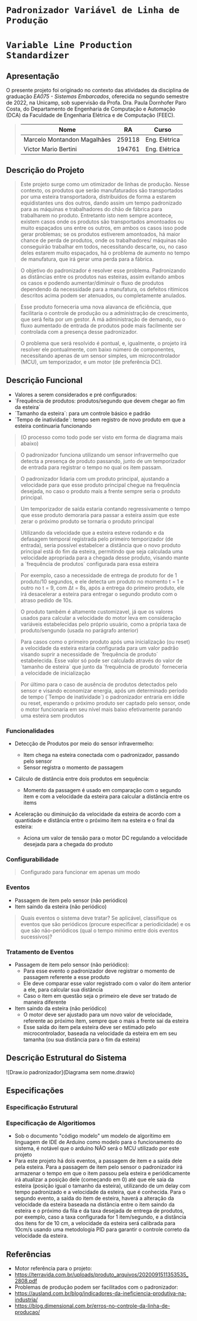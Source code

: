 # `Padronizador Variável de Linha de Produção`
# `Variable Line Production Standardizer`

## Apresentação

O presente projeto foi originado no contexto das atividades da disciplina de graduação *EA075 - Sistemas Embarcados*, 
oferecida no segundo semestre de 2022, na Unicamp, sob supervisão da Profa. Dra. Paula Dornhofer Paro Costa, do Departamento de Engenharia de Computação e Automação (DCA) da Faculdade de Engenharia Elétrica e de Computação (FEEC).

> |Nome  | RA | Curso|
> |--|--|--|
> | Marcelo Montandon Magalhães  | 259118  | Eng. Elétrica|
> | Victor Mario Bertini  | 194761  | Eng. Elétrica|


## Descrição do Projeto
>Este projeto surge como um otimizador de linhas de produção. Nesse contexto, 
>os produtos que serão manufaturados são transportados por uma esteira transportadora, distribuídos de forma a estarem equidistantes uns dos outros,
>dando assim um tempo padronizado para as máquinas e trabalhadores do chão de fábrica para trabalharem no produto. 
>Entretanto isto nem sempre acontece, existem casos onde os produtos são transportados amontoados 
>ou muito espaçados uns entre os outros, em ambos os casos isso pode gerar problemas; se os produtos estiverem amontoados, 
>há maior chance de perda de produtos, onde os trabalhadores/ máquinas não conseguirão trabalhar em todos, 
>necessitando descarte, ou, no caso deles estarem muito espaçados, há o problema de aumento no tempo de manufatura, 
>que irá gerar uma perda para a fábrica.

>O objetivo do padronizador é resolver esse problema. Padronizando as distâncias entre os produtos nas esteiras, 
>assim evitando ambos os casos e podendo aumentar/diminuir o fluxo de produtos dependendo da necessidade para a manufatura, os defeitos rítimicos
>descritos acima podem ser atenuados, ou completamente anulados.

>Esse produto forneceria uma nova alavanca de eficiência, que facilitaria o controle de produção ou a administração de crescimento,
>que será feita por um gestor. A má administração de demando, ou o fluxo aumentado de entrada de produtos pode mais facilmente ser controlada
>com a presença desse padronizador.

>O problema que será resolvido é pontual, e, igualmente, o projeto irá resolver ele pontualmente, com baixo número de componentes, 
>necessitando apenas de um sensor simples, um microcontrolador (MCU), um temporizador, e um motor (de preferência DC). 


## Descrição Funcional

* Valores a serem considerados e pré configurados:
 * ´Frequência de produtos: produtos/segundo que devem chegar ao fim da esteira´
 * ´Tamanho da esteira´: para um controle básico e padrão
 * ´Tempo de inatividade´: tempo sem registro de novo produto em que a esteira continuaria funcionando

>(O processo como todo pode ser visto em forma de diagrama mais abaixo)


>O padronizador funciona utilizando um sensor infravermelho que detecta a presença de produto passando, 
>junto de um temporizador de entrada para registrar o tempo no qual os item passam.  

>O padronizador lidaria com um produto principal, ajustando a velocidade para que esse produto principal 
>chegue na frequência desejada, no caso o produto mais a frente sempre seria o produto principal.

>Um temporizador de saída estaria contando regressivamente o tempo que esse produto demoraria para passar a esteira
>assim que este zerar o próximo produto se tornaria o produto principal

>Utilizando da velocidade que a esteira esteve rodando e da defasagem temporal registrada pelo primeiro temporizador (de entrada), 
>seria possível estabelcer a distância que o novo produto principal está do fim da esteira, 
>permitindo que seja calculada uma velocidade apropriada para a chegada desse produto, 
>visando mante a ´frequência de produtos´ configurada para essa esteira

>Por exemplo, caso a necessidade de entrega de produto for de 1 produto/10 segundos, 
>e ele detecta um produto no momento t = 1 e outro no t = 9, com Δt = 8s, após a entrega do primeiro produto, 
>ele irá desacelerar a  esteira para entregar o segundo produto com o atraso pedido de 10s.

>O produto também é altamente customizavel, já que os valores usados para calcular a velocidade do motor leva em consideração variáveis
>estabelecidas pelo próprio usuário, como a própria taxa de produto/sengundo (usada no parágrafo anterior)

>Para casos como o primeiro produto após uma inicialização (ou reset) a velocidade da esteira estaria configurada para um valor
>padrão visando suprir a necessidade de ´frequência de produto´ estabelecida. Esse valor só pode ser calculado através do valor
>de ´tamanho de esteira´ que junto da ´frequência de produto´ forneceria a velocidade de inicialização

>Por último para o caso de ausência de produtos detectados pelo sensor e visando economizar energia, 
>após um determinado período de tempo (´Tempo de inatividade´) o padronizador entraria em iddle ou reset, 
>esperando o próximo produto ser captado pelo sensor, onde o motor funcionaria em seu nível mais baixo efetivamente parando uma esteira sem produtos

### Funcionalidades
* Detecção de Produtos por meio do sensor infravermelho:
  * Item chega na esteira conectada com o padronizador, passando pelo sensor
  * Sensor registra o momento de passagem 
* Cálculo de distância entre dois produtos em sequência:
  * Momento da passagem é usado em comparação com o segundo item e com a velocidade da esteira para calcular a distância entre os items
  
* Aceleração ou diminuição da velocidade da esteira de acordo com a quantidade e distância entre o próximo item na esteira e o final da esteira:
  * Aciona um valor de tensão para o motor DC regulando a velocidade desejada para a chegada do produto

### Configurabilidade
> Configurado para funcionar em apenas um modo

### Eventos
* Passagem de item pelo sensor (não periódico)
* Item saindo da esteira (não periódico)

> Quais eventos o sistema deve tratar?
> Se aplicável, classifique os eventos que são periódicos (procure especificar a periodicidade) e os que são não-periódicos
> (qual o tempo mínimo entre dois eventos sucessivos)?

### Tratamento de Eventos
* Passagem de item pelo sensor (não periódico):
  * Para esse evento o padronizador deve registrar o momento de passagem referente a esse produto
  * Ele deve comparar esse valor registrado com o valor do item anterior a ele, para calcular sua distância
  * Caso o item em questão seja o primeiro ele deve ser tratado de maneira diferente
* Item saindo da esteira (não periódico)
  * O motor deve ser ajustado para um novo valor de velocidade, referente ao próximo item, sempre que o mais a frente sai da esteira
  * Esse saída do item pela esteira deve ser estimado pelo microcontrolador, baseada na velocidade da esteira em em seu tamanha (ou sua distância para o fim da esteira)

## Descrição Estrutural do Sistema
![Draw.io padronizador](Diagrama sem nome.drawio)

## Especificações

### Especificação Estrutural
### Especificação de Algoritiomos
* Sob o documento "código modelo" um modelo de algorítimo em linguagem de IDE de Arduíno como modelo para o funcionamento do sistema, é notável que o arduíno NÃO será o MCU utilizado por este projeto
* Para este projeto há dois eventos, a passagem de item e a saída dele pela esteira. Para a passagem de item pelo sensor o padronizador irá armazenar o tempo em que o item passou pela esteira e periódicamente irá atualizar a posição dele (começando em 0) até que ele saia da esteira (posição igual o tamanho da esteira), utilizando de um delay com tempo padronizado e a velocidade da esteira, que é conhecida. Para o segundo evento, a saída do item de esteira, haverá a alteração da velocidade da esteira baseada na distância entre o item saindo da esteira e o próximo da fila e da taxa desejada de entrega de produtos, por exemplo, caso a taxa configurada for 1 item/segundo, e a distância dos itens for de 10 cm, a velocidade da esteira será calibrada para 10cm/s usando uma metodologia PID para garantir o controle correto da velocidade da esteira.

## Referências
* Motor referência para o projeto:
 * https://terravida.com.br/uploads/produto_arquivos/2020091511353535_2808.pdf
* Problemas de produção podem ser facilitados com o padronizador:
 * https://ausland.com.br/blog/indicadores-da-ineficiencia-produtiva-na-industria/
 * https://blog.dimensional.com.br/erros-no-controle-da-linha-de-producao/
